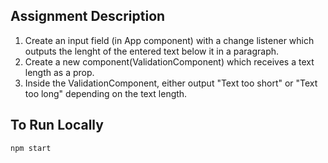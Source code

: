 ## Assignment Description

1. Create an input field (in App component) with a change listener which outputs the lenght of the entered text below it in a paragraph. 
2. Create a new component(ValidationComponent) which receives a text length as a prop.
3. Inside the ValidationComponent, either output "Text too short" or "Text too long" depending on the text length.



## To Run Locally

`npm start`
